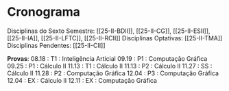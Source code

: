 # Cronograma

Disciplinas do Sexto Semestre: [[25-II-BDII]], [[25-II-CG]], [[25-II-ESII]], [[25-II-IA]], [[25-II-LFTC]], [[25-II-RCII]]
Disciplinas Optativas: [[25-II-TMA]]
Disciplinas Pendentes: [[25-II-CII]]

**Provas**:
08.18 : T1 : Inteligência Articial
09.19 : P1 : Computação Gráfica
09.25 : P1 : Cálculo II
11.13 : T1 : Cálculo II
11.13 : P2 : Cálculo II
11.27 : SS : Cálculo II
11.28 : P2 : Computação Gráfica
12.04 : P3 : Computação Gráfica
12.04 : EX : Cálculo II
12.11 : EX : Computação Gráfica